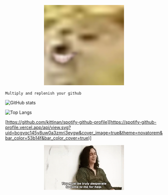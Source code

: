 <p align="center">
    <img src="res/doggo.png" width="256">

    Multiply and replenish your github
</p>

![GitHub stats](https://github-readme-stats.vercel.app/api?username=enter-opy&show_icons=true&theme=tokyonight)

![Top Langs](https://github-readme-stats.vercel.app/api/top-langs/?username=enter-opy&theme=tokyonight)

[https://github.com/kittinan/spotify-github-profile][https://spotify-github-profile.vercel.app/api/view.svg?uid=bcgvqc145y8uw0a3zmri3eygw&cover_image=true&theme=novatorem&bar_color=53b14f&bar_color_cover=true)]

<p align="center">
    <img src="res/loki.gif" width="256">
</p>